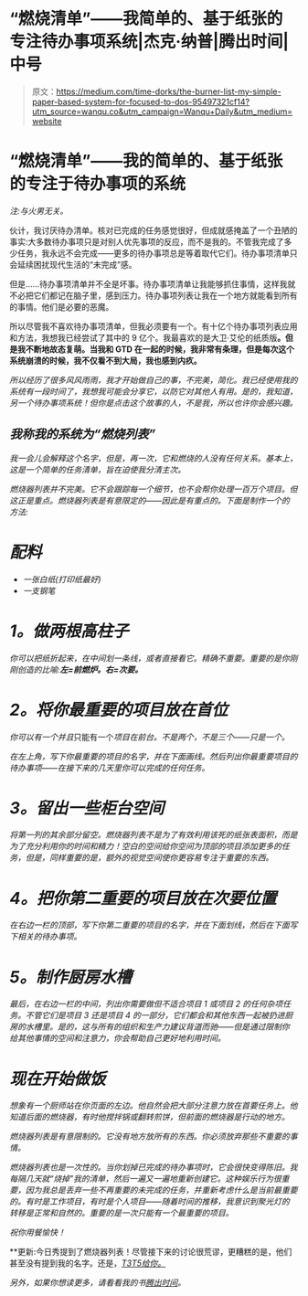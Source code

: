 # “燃烧清单”——我简单的、基于纸张的专注待办事项系统|杰克·纳普|腾出时间|中号

> 原文：<https://medium.com/time-dorks/the-burner-list-my-simple-paper-based-system-for-focused-to-dos-95497321cf14?utm_source=wanqu.co&utm_campaign=Wanqu+Daily&utm_medium=website>

# “燃烧清单”——我的简单的、基于纸张的专注于待办事项的系统

*注:与火男无关。*

伙计，我讨厌待办清单。核对已完成的任务感觉很好，但成就感掩盖了一个丑陋的事实:大多数待办事项只是对别人优先事项的反应，而不是我的。不管我完成了多少任务，我永远不会完成——更多的待办事项总是等着取代它们。待办事项清单只会延续困扰现代生活的“未完成”感。

但是……待办事项清单并不全是坏事。待办事项清单让我能够抓住事情，这样我就不必把它们都记在脑子里，感到压力。待办事项列表让我在一个地方就能看到所有的事情。他们是必要的恶魔。

所以尽管我不喜欢待办事项清单，但我必须要有一个。有十亿个待办事项列表应用和方法，我想我已经尝试了其中的 9 亿个。我最喜欢的是大卫·艾伦的纸质版[](https://www.amazon.com/Getting-Things-Done-Stress-Free-Productivity/dp/0143126563/ref=as_li_ss_tl?ie=UTF8&qid=1503249292&sr=8-1&keywords=getting+things+done&linkCode=ll1&tag=sprint-medium-20&linkId=ff48bc12360c11b0ad09e86c616da4eb)**。但是我不断地故态复萌。当我和 GTD 在一起的时候，我非常有条理，但是每次这个系统崩溃的时候，我不仅看不到大局，我也感到内疚。**

*所以经历了很多风风雨雨，我才开始做自己的事，不完美，简化。我已经使用我的系统有一段时间了，我想我可能会分享它，以防它对其他人有用。是的，我知道，*另一个*待办事项系统！但你是点击这个故事的人，不是我，所以也许你会感兴趣。*

## *我称我的系统为“燃烧列表”*

*我一会儿会解释这个名字，但是，再一次，它和燃烧的人没有任何关系。基本上，这是一个简单的任务清单，旨在迫使我分清主次。*

*燃烧器列表并不完美。它不会跟踪每一个细节，也不会帮你处理一百万个项目。但这正是重点。燃烧器列表是有意限定的——因此是有重点的。下面是制作一个的方法:*

# ***配料***

*   *一张白纸(打印纸最好)*
*   *一支钢笔*

# ***1。做两根高柱子***

*你可以把纸折起来，在中间划一条线，或者直接看它。精确不重要。重要的是你刚刚创造的比喻:**左=前燃炉。右=次要。***



# ***2。将你最重要的项目放在首位***

*你可以有一个并且*只能有一个*项目在前台。不是两个，不是三个——只是一个。*

*在左上角，写下你最重要的项目的名字，并在下面画线。然后列出你最重要项目的待办事项——在接下来的几天里你可以完成的任何任务。*

# ***3。留出一些柜台空间***

*将第一列的其余部分留空。燃烧器列表不是为了有效利用该死的纸张表面积，而是为了充分利用你的时间和精力！空白的空间给你空间为顶部的项目添加更多的任务，但是，同样重要的是，额外的视觉空间使你更容易专注于重要的东西。*

# ***4。把你第二重要的项目放在次要位置***

*在右边一栏的顶部，写下你第二重要的项目的名字，并在下面划线，然后在下面写下相关的待办事项。*

# ***5。制作厨房水槽***

*最后，在右边一栏的中间，列出你需要做但不适合项目 1 或项目 2 的任何杂项任务。不管它们是项目 3 还是项目 4 的一部分，它们都会和其他东西一起被扔进厨房的水槽里。是的，这与所有的组织和生产力建议背道而驰——但是通过限制你给其他事情的空间和注意力，你会帮助自己更好地利用时间。*

# ***现在开始做饭***

*想象有一个厨师站在你页面的左边。他自然会把大部分注意力放在首要任务上。他知道后面的燃烧器，有时他搅拌锅或翻转煎饼，但前面的燃烧器是行动的地方。*



*燃烧器列表是有意限制的。它没有地方放所有的东西。你必须放弃那些不重要的事情。*

*燃烧器列表也是一次性的。当你划掉已完成的待办事项时，它会很快变得陈旧。我每隔几天就“烧掉”我的清单，然后一遍又一遍地重新创建它。这种娱乐行为很重要，因为我总是丢弃一些不再重要的未完成的任务，并重新考虑什么是当前最重要的。有时是工作项目，有时是个人项目——随着时间的推移，我意识到聚光灯的转移是正常和自然的。重要的是一次只能有一个最重要的项目。*

*祝你用餐愉快！*

**更新:今日秀提到了燃烧器列表！尽管接下来的讨论很荒谬，更糟糕的是，他们甚至没有提到我的名字。还是，*[T3T5*给你。*](https://www.today.com/video/today-anchors-reveal-what-s-on-their-to-do-lists-1047333443744)*

*另外，如果你想读更多，请看看我的书[腾出时间](https://amzn.to/2qyISVQ)。*



